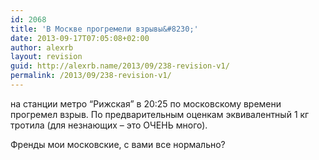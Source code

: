 ```yaml
---
id: 2068
title: 'В Москве прогремели взрывы&#8230;'
date: 2013-09-17T07:05:08+02:00
author: alexrb
layout: revision
guid: http://alexrb.name/2013/09/238-revision-v1/
permalink: /2013/09/238-revision-v1/
---
```

на станции метро &#8220;Рижская&#8221; в 20:25 по московскому времени прогремел взрыв. По предварительным оценкам эквивалентный 1 кг тротила (для незнающих &#8211; это ОЧЕНЬ много). 

Френды мои московские, с вами все нормально?